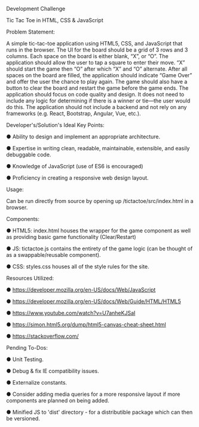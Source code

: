 Development Challenge

Tic Tac Toe in HTML, CSS & JavaScript

Problem Statement:

A simple tic-tac-toe application using HTML5, CSS, and JavaScript that runs in the
browser. The UI for the board should be a grid of 3 rows and 3 columns. Each space on the
board is either blank, “X”, or “O”. The application should allow the user to tap a square to
enter their move. “X” should start the game then “O” after which “X” and “O” alternate. After
all spaces on the board are filled, the application should indicate “Game Over” and offer the
user the chance to play again. The game should also have a button to clear the board and
restart the game before the game ends.
The application should focus on code quality and design. It does not need to include any logic
for determining if there is a winner or tie—the user would do this. The application should not
include a backend and not rely on any frameworks (e.g. React, Bootstrap, Angular, Vue, etc.).

Developer's/Solution's Ideal Key Points:

● Ability to design and implement an appropriate architecture.

● Expertise in writing clean, readable, maintainable, extensible, and easily debuggable code.

● Knowledge of JavaScript (use of ES6 is encouraged)

● Proficiency in creating a responsive web design layout.

Usage:

Can be run directly from source by opening up /tictactoe/src/index.html in a browser.

Components:

● HTML5: index.html houses the wrapper for the game component as well as providing basic game functionality (Clear/Restart)

● JS: tictactoe.js contains the entirety of the game logic (can be thought of as a swappable/reusable component).

● CSS: styles.css houses all of the style rules for the site.

Resources Utilized:

● https://developer.mozilla.org/en-US/docs/Web/JavaScript

● https://developer.mozilla.org/en-US/docs/Web/Guide/HTML/HTML5

● https://www.youtube.com/watch?v=U7anheKJSaI

● https://simon.html5.org/dump/html5-canvas-cheat-sheet.html

● https://stackoverflow.com/

Pending To-Dos:

● Unit Testing.

● Debug & fix IE compatibility issues.

● Externalize constants.

● Consider adding media queries for a more responsive layout if more components are planned on being added.

● Minified JS to 'dist' directory - for a distributible package which can then be versioned.
